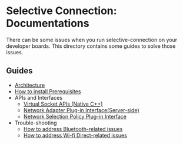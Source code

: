 # Selective Connection: Documentations

There can be some issues when you run selective-connection on your developer boards.
This directory contains some guides to solve those issues.

## Guides
* [Architecture](https://github.com/SKKU-ESLAB/selective-connection/blob/master/docs/Architecture.md)
* [How to install Prerequisites](https://github.com/SKKU-ESLAB/selective-connection/blob/master/docs/Bluetooth-Issues.md)
* APIs and Interfaces
  * [Virtual Socket APIs (Native C++)](https://github.com/SKKU-ESLAB/selective-connection/blob/master/docs/Native-Virtual-Socket-APIs.md)
  * [Network Adapter Plug-in Interface(Server-side)](https://github.com/SKKU-ESLAB/selective-connection/blob/master/docs/Network-Adapter-Plugin-Interface-Server.md)
  * [Network Selection Policy Plug-in Interface](https://github.com/SKKU-ESLAB/selective-connection/blob/master/docs/Network-Selection-Policy-Plugin-Interface.md)
* Trouble-shooting
  * [How to address Bluetooth-related issues](https://github.com/SKKU-ESLAB/selective-connection/blob/master/docs/Bluetooth-Issues.md)
  * [How to address Wi-fi Direct-related issues](https://github.com/SKKU-ESLAB/selective-connection/blob/master/docs/Wi-fi-Direct-Issues.md)
